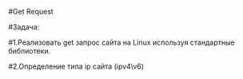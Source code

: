 #Get Request  

#Задача:  

#1.Реализовать get запрос сайта на Linux используя стандартные библиотеки.  

#2.Определение типа ip сайта (ipv4\v6)  
